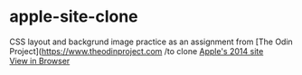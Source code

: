 # apple-site-clone
CSS layout and backgrund image practice as an assignment from [The Odin Project](https://www.theodinproject.com /to clone [Apple's 2014 site](https://web.archive.org/web/20140301004610/http://www.apple.com/)  
[View in Browser](https://barrysweeney.github.io/apple-site-clone)
